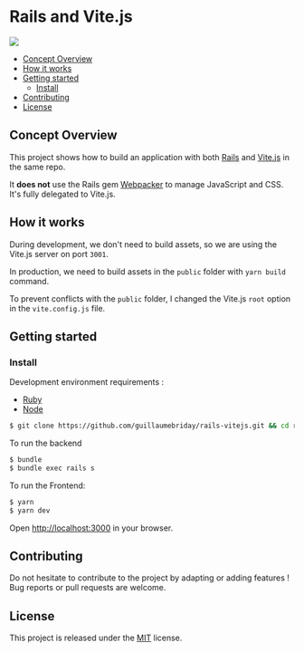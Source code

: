 # Rails and Vite.js

[![](https://img.shields.io/github/license/guillaumebriday/rails-vitejs)](https://github.com/guillaumebriday/rails-vitejs)

- [Concept Overview](#concept-overview)
- [How it works](#how-it-works)
- [Getting started](#getting-started)
  - [Install](#install)
- [Contributing](#contributing)
- [License](#license)

## Concept Overview

This project shows how to build an application with both [Rails](https://rubyonrails.org/) and [Vite.js](https://vitejs.dev) in the same repo.

It **does not** use the Rails gem [Webpacker](https://github.com/rails/webpacker) to manage JavaScript and CSS. It's fully delegated to Vite.js.

## How it works

During development, we don't need to build assets, so we are using the Vite.js server on port `3001`.

In production, we need to build assets in the `public` folder with `yarn build` command.

To prevent conflicts with the `public` folder, I changed the Vite.js `root` option in the `vite.config.js` file.

## Getting started

### Install

Development environment requirements :
- [Ruby](https://www.ruby-lang.org/en/)
- [Node](https://nodejs.org/en/)

```bash
$ git clone https://github.com/guillaumebriday/rails-vitejs.git && cd rails-vitejs
```

To run the backend
```bash
$ bundle
$ bundle exec rails s
```

To run the Frontend:
```bash
$ yarn
$ yarn dev
```

Open [http://localhost:3000](http://localhost:3000) in your browser.

## Contributing

Do not hesitate to contribute to the project by adapting or adding features ! Bug reports or pull requests are welcome.

## License

This project is released under the [MIT](http://opensource.org/licenses/MIT) license.
